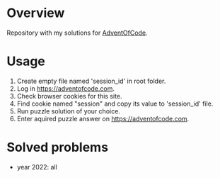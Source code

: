 # Overview
Repository with my solutions for [AdventOfCode](https://adventofcode.com/).

# Usage
1. Create empty file named 'session_id' in root folder.
2. Log in https://adventofcode.com.
3. Check browser cookies for this site.
4. Find cookie named "session" and copy its value to 'session_id' file.
5. Run puzzle solution of your choice.
6. Enter aquired puzzle answer on https://adventofcode.com.

# Solved problems
- year 2022: all
